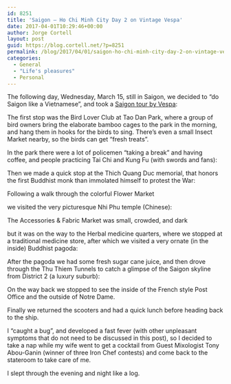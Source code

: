 ```yaml
---
id: 8251
title: 'Saigon – Ho Chi Minh City Day 2 on Vintage Vespa'
date: 2017-04-01T10:29:46+00:00
author: Jorge Cortell
layout: post
guid: https://blog.cortell.net/?p=8251
permalink: /blog/2017/04/01/saigon-ho-chi-minh-city-day-2-on-vintage-vespa/
categories:
  - General
  - "Life's pleasures"
  - Personal
---
```

The following day, Wednesday, March 15, still in Saigon, we decided to “do Saigon like a Vietnamese”, and took a <a href="https://vespaadventures.com" target="_blank">Saigon tour by Vespa</a>:

The first stop was the Bird Lover Club at Tao Dan Park, where a group of bird owners bring the elaborate bamboo cages to the park in the morning, and hang them in hooks for the birds to sing. There’s even a small Insect Market nearby, so the birds can get “fresh treats”.
  
In the park there were a lot of policemen “taking a break” and having coffee, and people practicing Tai Chi and Kung Fu (with swords and fans):

Then we made a quick stop at the Thich Quang Duc memorial, that honors the first Buddhist monk than immolated himself to protest the War:

Following a walk through the colorful Flower Market

we visited the very picturesque Nhi Phu temple (Chinese):

The Accessories & Fabric Market was small, crowded, and dark

but it was on the way to the Herbal medicine quarters, where we stopped at a traditional medicine store, after which we visited a very ornate (in the inside) Buddhist pagoda:

After the pagoda we had some fresh sugar cane juice, and then drove through the Thu Thiem Tunnels to catch a glimpse of the Saigon skyline from District 2 (a luxury suburb):

On the way back we stopped to see the inside of the French style Post Office and the outside of Notre Dame.

Finally we returned the scooters and had a quick lunch before heading back to the ship.

I “caught a bug”, and developed a fast fever (with other unpleasant symptoms that do not need to be discussed in this post), so I decided to take a nap while my wife went to get a cocktail from Guest Mixologist Tony Abou-Ganin (winner of three Iron Chef contests) and come back to the stateroom to take care of me.

I slept through the evening and night like a log.